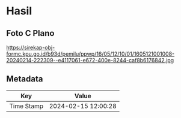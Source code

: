 # Hasil

## Foto C Plano

https://sirekap-obj-formc.kpu.go.id/b93d/pemilu/ppwp/16/05/12/10/01/1605121001008-20240214-222309--e4117061-e672-400e-8244-caf8b6176842.jpg


## Metadata

| Key        | Value               |
| ---------- | ------------------- |
| Time Stamp | 2024-02-15 12:00:28 |




